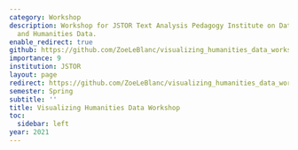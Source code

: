 ```yaml
---
category: Workshop
description: Workshop for JSTOR Text Analysis Pedagogy Institute on Data Visualization
  and Humanities Data.
enable_redirect: true
github: https://github.com/ZoeLeBlanc/visualizing_humanities_data_workshop
importance: 9
institution: JSTOR
layout: page
redirect: https://github.com/ZoeLeBlanc/visualizing_humanities_data_workshop
semester: Spring
subtitle: ''
title: Visualizing Humanities Data Workshop
toc:
  sidebar: left
year: 2021
---
```


